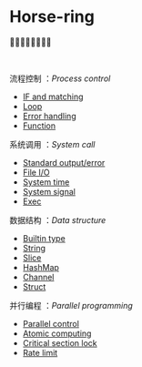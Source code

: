 # Horse-ring
🐎🐎🐎🐎🐎🐎🐎🐎

<br>

流程控制 ：*Process control*

- [IF and matching](process/IF-matching.md)
- [Loop](process/Loop.md)
- [Error handling](process/Error-Handling.md)
- [Function](process/Function.md)

系统调用 ：*System call*

- [Standard output/error](syscall/standard-output.md)
- [File I/O](syscall/File-IO.md)
- [System time](syscall/System-time.md)
- [System signal](syscall/System-signal.md)
- [Exec](syscall/Exec.md)

数据结构 ：*Data structure*

- [Builtin type](structure/Builtin-type.md)
- [String](structure/String.md)
- [Slice](structure/Slice.md)
- [HashMap](structure/HashMap.md)
- [Channel](structure/Channel.md)
- [Struct](structure/Struct.md)

并行编程 ：*Parallel programming*

- [Parallel control](parallel/Parallel-control.md)
- [Atomic computing](parallel/Atomic-computing.md)
- [Critical section lock](parallel/Critical-section-lock.md)
- [Rate limit](parallel/Rate-limit.md)
